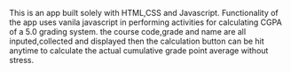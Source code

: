 This is an app built solely with HTML,CSS and Javascript.
Functionality of the app uses vanila javascript in performing activities for calculating CGPA of a 5.0 grading system.
the course code,grade and name are all inputed,collected and displayed then the calculation button can be hit anytime to calculate the actual cumulative grade point average without stress.
